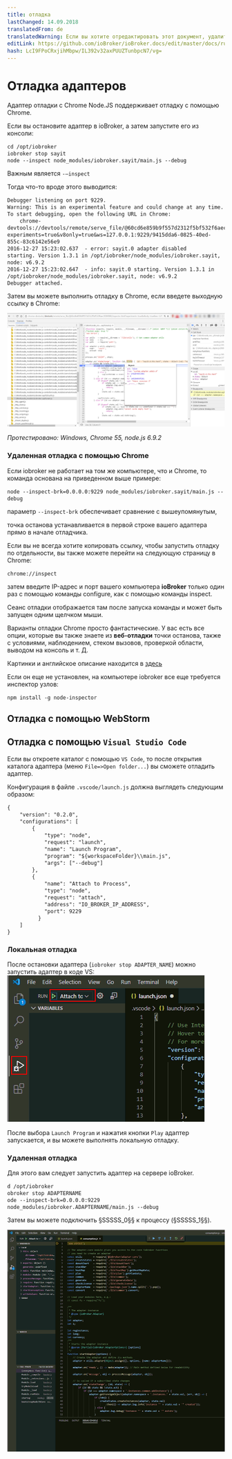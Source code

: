 ```yaml
---
title: отладка
lastChanged: 14.09.2018
translatedFrom: de
translatedWarning: Если вы хотите отредактировать этот документ, удалите поле «translationFrom», в противном случае этот документ будет снова автоматически переведен
editLink: https://github.com/ioBroker/ioBroker.docs/edit/master/docs/ru/dev/adapterdebug.md
hash: LcI9FPoCRxjihMbpw/IL392v32axPUUZTunbpcN7/vg=
---
```

# Отладка адаптеров
Адаптер отладки с Chrome
Node.JS поддерживает отладку с помощью Chrome.

Если вы остановите адаптер в ioBroker, а затем запустите его из консоли:

```
cd /opt/iobroker
iobroker stop sayit
node --inspect node_modules/iobroker.sayit/main.js --debug
```

Важным является `-–inspect`

Тогда что-то вроде этого выводится:

```
Debugger listening on port 9229.
Warning: This is an experimental feature and could change at any time.
To start debugging, open the following URL in Chrome:
    chrome-devtools://devtools/remote/serve_file/@60cd6e859b9f557d2312f5bf532f6aec5f284980/inspector.html?experiments=true&v8only=true&ws=127.0.0.1:9229/9415dda6-0825-40ed-855c-83c6142e56e9
2016-12-27 15:23:02.637  - error: sayit.0 adapter disabled
starting. Version 1.3.1 in /opt/iobroker/node_modules/iobroker.sayit, node: v6.9.2
2016-12-27 15:23:02.647  - info: sayit.0 starting. Version 1.3.1 in /opt/iobroker/node_modules/iobroker.sayit, node: v6.9.2
Debugger attached.
```

Затем вы можете выполнить отладку в Chrome, если введете выходную ссылку в Chrome:

![хром](../../de/dev/media/adapterdebug1.png)

*Протестировано: Windows, Chrome 55, node.js 6.9.2*

### Удаленная отладка с помощью Chrome
Если iobroker не работает на том же компьютере, что и Chrome, то команда основана на приведенном выше примере:

```
node --inspect-brk=0.0.0.0:9229 node_modules/iobroker.sayit/main.js --debug
```

параметр `--inspect-brk` обеспечивает сравнение с вышеупомянутым,

точка останова устанавливается в первой строке вашего адаптера прямо в начале отладчика.

Если вы не всегда хотите копировать ссылку, чтобы запустить отладку по отдельности, вы также можете перейти на следующую страницу в Chrome:

```
chrome://inspect
```

затем введите IP-адрес и порт вашего компьютера **ioBroker** только один раз с помощью команды configure, как с помощью команды inspect.

Сеанс отладки отображается там после запуска команды и может быть запущен одним щелчком мыши.

Варианты отладки Chrome просто фантастические.
У вас есть все опции, которые вы также знаете из **веб-отладки** точки останова, также с условиями, наблюдением, стеком вызовов, проверкой области, выводом на консоль и т. Д.

Картинки и английское описание находится в [здесь](https://software.intel.com/en-us/xdk/articles/using-chrome-devtools-to-debug-your-remote-iot-nodejs-application)

Если он еще не установлен, на компьютере iobroker все еще требуется инспектор узлов:

```
npm install -g node-inspector
```

## Отладка с помощью WebStorm
## Отладка с помощью `Visual Studio Code`
Если вы откроете каталог с помощью `VS Code`, то после открытия каталога адаптера (меню `File=>Open folder...`) вы сможете отладить адаптер.

Конфигурация в файле `.vscode/launch.js` должна выглядеть следующим образом:

```
{
    "version": "0.2.0",
    "configurations": [
        {
            "type": "node",
            "request": "launch",
            "name": "Launch Program",
            "program": "${workspaceFolder}\\main.js",
            "args": ["--debug"]
        },
        {
            "name": "Attach to Process",
            "type": "node",
            "request": "attach",
            "address": "IO_BROKER_IP_ADDRESS",
            "port": 9229
          }
    ]
}
```

### Локальная отладка
После остановки адаптера (`iobroker stop ADAPTER_NAME`) можно запустить адаптер в коде VS: ![Код VS](../../de/dev/media/adapterdebug10.png)

После выбора `Launch Program` и нажатия кнопки `Play` адаптер запускается, и вы можете выполнять локальную отладку.

### Удаленная отладка
Для этого вам следует запустить адаптер на сервере ioBroker.

```
d /opt/iobroker
obroker stop ADAPTERNAME
ode --inspect-brk=0.0.0.0:9229 node_modules/iobroker.ADAPTERNAME/main.js --debug
```

Затем вы можете подключить §SSSSS_0§§ к процессу (§SSSSS_1§§).

![Код VS](../../de/dev/media/adapterdebug11.png)